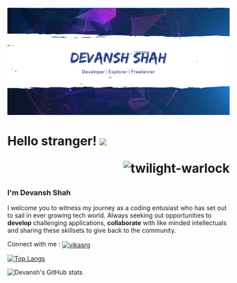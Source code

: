 ![Header image](header.png "Title")

<h1> Hello stranger! <img src="https://raw.githubusercontent.com/MartinHeinz/MartinHeinz/master/wave.gif" width="30px"> 
<p align="right"> <img src="https://komarev.com/ghpvc/?username=twilight-warlock&label=Profile%20views&color=0e75b6&style=flat" alt="twilight-warlock" /></p></h1>

<h3>
I'm Devansh Shah
</h3>
<p>I welcome you to witness my journey as a coding entusiast who has set out to sail in ever growing tech world. Always seeking out opportunities to <b>develop</b> challenging applications, <b>collaborate</b> with like minded intellectuals and sharing these skillsets to give back to the community.

<p>Connect with me : <a href="https://www.linkedin.com/in/devansh-shah-8b598b192/" target="blank"><img align="center" src="https://cdn.jsdelivr.net/npm/simple-icons@3.0.1/icons/linkedin.svg" alt="vikasrg" height="30" width="40" /></a></p>

[![Top Langs](https://github-readme-stats.vercel.app/api/top-langs/?username=twilight-warlock&layout=compact)](https://github.com/anuraghazra/github-readme-stats)

![Devansh's GitHub stats](https://github-readme-stats.vercel.app/api?username=twilight-warlock&show_icons=true&theme=radical)
